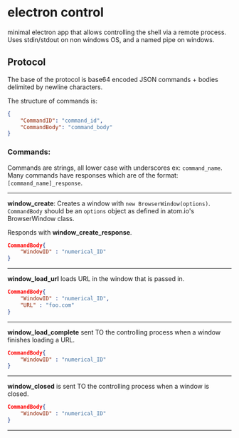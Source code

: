 # electron control
minimal electron app that allows controlling the shell via a remote process.
Uses stdin/stdout on non windows OS, and a named pipe on windows.

## Protocol
The base of the protocol is base64 encoded JSON commands + bodies delimited by newline characters.

The structure of commands is:
```JSON
{
    "CommandID": "command_id",
    "CommandBody": "command_body"
}
```
### Commands:
Commands are strings, all lower case with underscores ex: `command_name`.  Many commands have responses which are of the format:
`[command_name]_response`.

---
**window_create**: Creates a window with `new BrowserWindow(options)`. `CommandBody` should be an `options` object as defined in atom.io's BrowserWindow class.

Responds with **window_create_response**.

```JSON
CommandBody{
    "WindowID" : "numerical_ID"
}
```

---
**window_load_url** loads URL in the window that is passed in.
```JSON
CommandBody{
    "WindowID" : "numerical_ID",
    "URL" : "foo.com"
}
```

---
**window_load_complete** sent TO the controlling process when a window finishes loading a URL.
```JSON
CommandBody{
    "WindowID" : "numerical_ID"
}
```

---
**window_closed** is sent TO the controlling process when a window is closed.
```JSON
CommandBody{
    "WindowID" : "numerical_ID"
}
```

---
